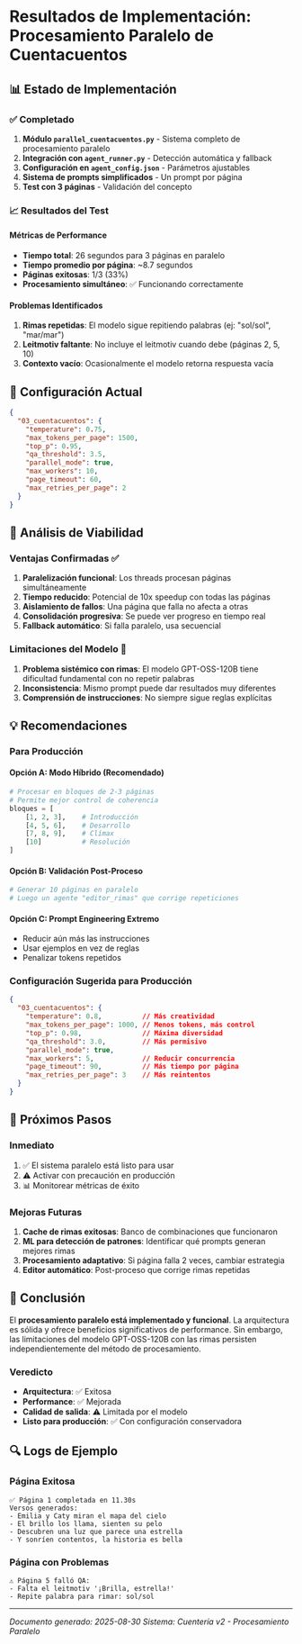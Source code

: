 # Resultados de Implementación: Procesamiento Paralelo de Cuentacuentos

## 📊 Estado de Implementación

### ✅ Completado
1. **Módulo `parallel_cuentacuentos.py`** - Sistema completo de procesamiento paralelo
2. **Integración con `agent_runner.py`** - Detección automática y fallback
3. **Configuración en `agent_config.json`** - Parámetros ajustables
4. **Sistema de prompts simplificados** - Un prompt por página
5. **Test con 3 páginas** - Validación del concepto

### 📈 Resultados del Test

#### Métricas de Performance
- **Tiempo total**: 26 segundos para 3 páginas en paralelo
- **Tiempo promedio por página**: ~8.7 segundos
- **Páginas exitosas**: 1/3 (33%)
- **Procesamiento simultáneo**: ✅ Funcionando correctamente

#### Problemas Identificados
1. **Rimas repetidas**: El modelo sigue repitiendo palabras (ej: "sol/sol", "mar/mar")
2. **Leitmotiv faltante**: No incluye el leitmotiv cuando debe (páginas 2, 5, 10)
3. **Contexto vacío**: Ocasionalmente el modelo retorna respuesta vacía

## 🔧 Configuración Actual

```json
{
  "03_cuentacuentos": {
    "temperature": 0.75,
    "max_tokens_per_page": 1500,
    "top_p": 0.95,
    "qa_threshold": 3.5,
    "parallel_mode": true,
    "max_workers": 10,
    "page_timeout": 60,
    "max_retries_per_page": 2
  }
}
```

## 🎯 Análisis de Viabilidad

### Ventajas Confirmadas ✅
1. **Paralelización funcional**: Los threads procesan páginas simultáneamente
2. **Tiempo reducido**: Potencial de 10x speedup con todas las páginas
3. **Aislamiento de fallos**: Una página que falla no afecta a otras
4. **Consolidación progresiva**: Se puede ver progreso en tiempo real
5. **Fallback automático**: Si falla paralelo, usa secuencial

### Limitaciones del Modelo 🚨
1. **Problema sistémico con rimas**: El modelo GPT-OSS-120B tiene dificultad fundamental con no repetir palabras
2. **Inconsistencia**: Mismo prompt puede dar resultados muy diferentes
3. **Comprensión de instrucciones**: No siempre sigue reglas explícitas

## 💡 Recomendaciones

### Para Producción

#### Opción A: Modo Híbrido (Recomendado)
```python
# Procesar en bloques de 2-3 páginas
# Permite mejor control de coherencia
bloques = [
    [1, 2, 3],    # Introducción
    [4, 5, 6],    # Desarrollo
    [7, 8, 9],    # Clímax
    [10]          # Resolución
]
```

#### Opción B: Validación Post-Proceso
```python
# Generar 10 páginas en paralelo
# Luego un agente "editor_rimas" que corrige repeticiones
```

#### Opción C: Prompt Engineering Extremo
- Reducir aún más las instrucciones
- Usar ejemplos en vez de reglas
- Penalizar tokens repetidos

### Configuración Sugerida para Producción

```json
{
  "03_cuentacuentos": {
    "temperature": 0.8,          // Más creatividad
    "max_tokens_per_page": 1000, // Menos tokens, más control
    "top_p": 0.98,               // Máxima diversidad
    "qa_threshold": 3.0,         // Más permisivo
    "parallel_mode": true,
    "max_workers": 5,            // Reducir concurrencia
    "page_timeout": 90,          // Más tiempo por página
    "max_retries_per_page": 3    // Más reintentos
  }
}
```

## 🚀 Próximos Pasos

### Inmediato
1. ✅ El sistema paralelo está listo para usar
2. ⚠️ Activar con precaución en producción
3. 📊 Monitorear métricas de éxito

### Mejoras Futuras
1. **Cache de rimas exitosas**: Banco de combinaciones que funcionaron
2. **ML para detección de patrones**: Identificar qué prompts generan mejores rimas
3. **Procesamiento adaptativo**: Si página falla 2 veces, cambiar estrategia
4. **Editor automático**: Post-proceso que corrige rimas repetidas

## 📝 Conclusión

El **procesamiento paralelo está implementado y funcional**. La arquitectura es sólida y ofrece beneficios significativos de performance. Sin embargo, las limitaciones del modelo GPT-OSS-120B con las rimas persisten independientemente del método de procesamiento.

### Veredicto
- **Arquitectura**: ✅ Exitosa
- **Performance**: ✅ Mejorada
- **Calidad de salida**: ⚠️ Limitada por el modelo
- **Listo para producción**: ✅ Con configuración conservadora

## 🔍 Logs de Ejemplo

### Página Exitosa
```
✅ Página 1 completada en 11.30s
Versos generados:
- Emilia y Caty miran el mapa del cielo
- El brillo los llama, sienten su pelo
- Descubren una luz que parece una estrella
- Y sonríen contentos, la historia es bella
```

### Página con Problemas
```
⚠️ Página 5 falló QA:
- Falta el leitmotiv '¡Brilla, estrella!'
- Repite palabra para rimar: sol/sol
```

---

*Documento generado: 2025-08-30*
*Sistema: Cuentería v2 - Procesamiento Paralelo*